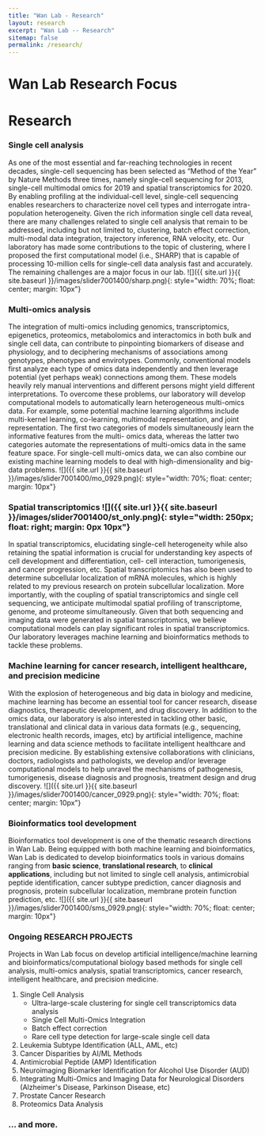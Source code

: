 ```yaml
---
title: "Wan Lab - Research"
layout: research
excerpt: "Wan Lab -- Research"
sitemap: false
permalink: /research/
---
```


# Wan Lab Research Focus
# Research

### Single cell analysis
As one of the most essential and far-reaching technologies in recent decades, single-cell sequencing has been selected as “Method of the Year” by Nature Methods three times, namely single-cell sequencing for 2013, single-cell multimodal omics for 2019 and spatial transcriptomics for 2020. By enabling profiling at the individual-cell level, single-cell sequencing enables researchers to characterize novel cell types and interrogate intra-population heterogeneity. Given the rich information single cell data reveal, there are many challenges related to single cell analysis that remain to be addressed, including but not limited to, clustering, batch effect correction, multi-modal data integration, trajectory inference, RNA velocity, etc. Our laboratory has made some contributions to the topic of clustering, where I proposed the first computational model (i.e., SHARP) that is capable of processing 10-million cells for single-cell data analysis fast and accurately. The remaining challenges are a major focus in our lab.
![]({{ site.url }}{{ site.baseurl }}/images/slider7001400/sharp.png){: style="width: 70%; float: center; margin: 10px"}

### Multi-omics analysis
The integration of multi-omics including genomics, transcriptomics, epigenetics, proteomics, metabolomics and interactomics in both bulk and single cell data, can contribute to pinpointing biomarkers of disease and physiology, and to deciphering mechanisms of associations among genotypes, phenotypes and envirotypes. Commonly, conventional models first analyze each type of omics data independently and then leverage potential (yet perhaps weak) connections among them. These models heavily rely manual interventions and different persons might yield different interpretations. To overcome these problems, our laboratory will develop computational models to automatically learn heterogeneous multi-omics data. For example, some potential machine learning algorithms include multi-kernel learning, co-learning, multimodal representation, and joint representation. The first two categories of models simultaneously learn the informative features from the multi- omics data, whereas the latter two categories automate the representations of multi-omics data in the same feature space. For single-cell multi-omics data, we can also combine our existing machine learning models to deal with high-dimensionality and big-data problems.
![]({{ site.url }}{{ site.baseurl }}/images/slider7001400/mo_0929.png){: style="width: 70%; float: center; margin: 10px"}

### Spatial transcriptomics ![]({{ site.url }}{{ site.baseurl }}/images/slider7001400/st_only.png){: style="width: 250px; float: right; margin: 0px 10px"} 
In spatial transcriptomics, elucidating single-cell heterogeneity while also retaining the spatial information is crucial for understanding key aspects of cell development and differentiation, cell- cell interaction, tumorigenesis, and cancer progression, etc. Spatial transcriptomics has also been used to determine subcellular localization of mRNA molecules, which is highly related to my previous research on protein subcellular localization. More importantly, with the coupling of spatial transcriptomics and single cell sequencing, we anticipate multimodal spatial profiling of transcriptome, genome, and proteome simultaneously. Given that both sequencing and imaging data were generated in spatial transcriptomics, we believe computational models can play significant roles in spatial transcriptomics. Our laboratory leverages machine learning and bioinformatics methods to tackle these problems.


### Machine learning for cancer research, intelligent healthcare, and precision medicine
With the explosion of heterogeneous and big data in biology and medicine, machine learning has become an essential tool for cancer research, disease diagnostics, therapeutic development, and drug discovery. In addition to the omics data, our laboratory is also interested in tackling other basic, translational and clinical data in various data formats (e.g., sequencing, electronic health records, images, etc) by artificial intelligence, machine learning and data science methods to facilitate intelligent healthcare and precision medicine. By establishing extensive collaborations with clinicians, doctors, radiologists and pathologists, we develop and/or leverage computational models to help unravel the mechanisms of pathogenesis, tumorigenesis, disease diagnosis and prognosis, treatment design and drug discovery.
![]({{ site.url }}{{ site.baseurl }}/images/slider7001400/cancer_0929.png){: style="width: 70%; float: center; margin: 10px"}

### Bioinformatics tool development
Bioinformatics tool development is one of the thematic research directions in Wan Lab. Being equipped with both machine learning and bioinformatics, Wan Lab is dedicated to develop bioinformatics tools in various domains ranging from **basic science**, **translational research**, to **clinical applications**, including but not limited to single cell analysis, antimicrobial peptide identification, cancer subtype prediction, cancer diagnosis and prognosis, protein subcellular localization, membrane protein function prediction, etc. 
![]({{ site.url }}{{ site.baseurl }}/images/slider7001400/sms_0929.png){: style="width: 70%; float: center; margin: 10px"}




### Ongoing RESEARCH PROJECTS
Projects in Wan Lab focus on develop artificial intelligence/machine learning and bioinformatics/computational biology based methods for single cell analysis, multi-omics analysis, spatial transcriptomics, cancer research, intelligent healthcare, and precision medicine.
1. Single Cell Analysis
   * Ultra-large-scale clustering for single cell transcriptomics data analysis
   * Single Cell Multi-Omics Integration
   * Batch effect correction
   * Rare cell type detection for large-scale single cell data
2. Leukemia Subtype Identification (ALL, AML, etc)
3. Cancer Disparities by AI/ML Methods
4. Antimicrobial Peptide (AMP) Identification
5. Neuroimaging Biomarker Identification for Alcohol Use Disorder (AUD)
6. Integrating Multi-Omics and Imaging Data for Neurological Disorders (Alzheimer's Disease, Parkinson Disease, etc)
7. Prostate Cancer Research
8. Proteomics Data Analysis

### ... and more.
